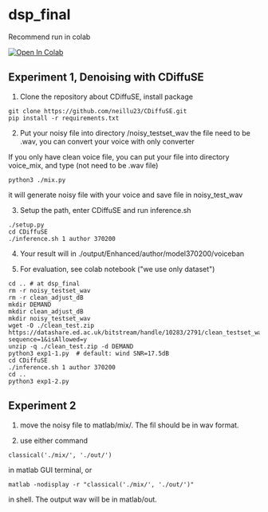 # dsp_final

Recommend run in colab

[![Open In Colab](https://colab.research.google.com/assets/colab-badge.svg)](https://colab.research.google.com/drive/1pmfr4qFPk1hDQNAVSr4JtLpKw4L-haut?usp=sharing)


## Experiment 1, Denoising with CDiffuSE

1. Clone the repository about CDiffuSE, install package
```
git clone https://github.com/neillu23/CDiffuSE.git
pip install -r requirements.txt
```

2. Put your noisy file into directory /noisy_testset_wav
the file need to be .wav, you can convert your voice with only converter

If you only have clean voice file, you can put your file into directory voice_mix, and type (not need to be .wav file)

```
python3 ./mix.py
```
it will generate noisy file with your voice and save file in noisy_test_wav

3. Setup the path, enter CDiffuSE and run inference.sh
```
./setup.py
cd CDiffuSE
./inference.sh 1 author 370200
```
4. Your result will in ./output/Enhanced/author/model370200/voiceban

5. For evaluation, see colab notebook ("we use only dataset")


```
cd .. # at dsp_final
rm -r noisy_testset_wav
rm -r clean_adjust_dB
mkdir DEMAND
mkdir clean_adjust_dB
mkdir noisy_testset_wav
wget -O ./clean_test.zip https://datashare.ed.ac.uk/bitstream/handle/10283/2791/clean_testset_wav.zip?sequence=1&isAllowed=y
unzip -q ./clean_test.zip -d DEMAND
python3 exp1-1.py  # default: wind SNR=17.5dB
cd CDiffuSE
./inference.sh 1 author 370200
cd ..
python3 exp1-2.py

```
## Experiment 2

1. move the noisy file to matlab/mix/. The fil should be in wav format.

2. use either command
```
classical('./mix/', './out/')
```
in matlab GUI terminal, or 
```
matlab -nodisplay -r "classical('./mix/', './out/')"
```
in shell. The output wav will be in matlab/out.